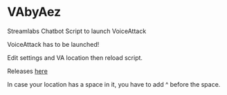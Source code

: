 # VAbyAez
 Streamlabs Chatbot Script to launch VoiceAttack

 VoiceAttack has to be launched!

 Edit settings and VA location then reload script.

 Releases
 [here](https://github.com/aezrath96/VAbyAez/releases)

In case your location has a space in it, you have to add ^ before the space.